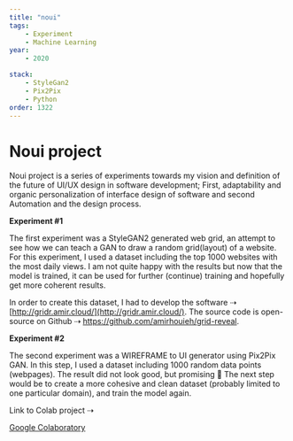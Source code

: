 ```yaml
---
title: "noui"
tags:
    - Experiment
    - Machine Learning
year:
    - 2020

stack:
    - StyleGan2 
    - Pix2Pix
    - Python
order: 1322
---
```

# Noui project

Noui project is a series of experiments towards my vision and definition of the future of UI/UX design in software development; First, adaptability and organic personalization of interface design of software and second Automation and the design process. 

**Experiment #1**

The first experiment was a StyleGAN2 generated web grid, an attempt to see how we can teach a GAN to draw a random grid(layout) of a website. For this experiment, I used a dataset including the top 1000 websites with the most daily views. I am not quite happy with the results but now that the model is trained, it can be used for further (continue) training and hopefully get more coherent results. 

In order to create this dataset, I had to develop the software ⇢ [http://gridr.amir.cloud/](http://gridr.amir.cloud/). The source code is open-source on Github ⇢ https://github.com/amirhouieh/grid-reveal. 

**Experiment #2**

The second experiment was a WIREFRAME to UI generator using Pix2Pix GAN. In this step, I used a dataset including 1000 random data points (webpages). The result did not look good, but promising 🤞 The next step would be to create a more cohesive and clean dataset (probably limited to one particular domain), and train the model again. 

Link to Colab project ⇢ 

[Google Colaboratory](https://colab.research.google.com/github/tensorflow/docs/blob/master/site/en/tutorials/generative/pix2pix.ipynb)
